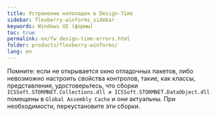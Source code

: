 ```yaml
---
title: Устранение неполадок в Design-Time
sidebar: flexberry-winforms_sidebar
keywords: Windows UI (формы)
toc: true
permalink: en/fw_design-time-errors.html
folder: products/flexberry-winforms/
lang: en
---
```


Помните: если не открывается окно отладочных пакетов, либо невозможно настроить свойства контролов, такие, как классы, представления, удостоверьтесь, что сборки `ICSSoft.STORMNET.Collections.dll и ICSSoft.STORMNET.DataObject.dll` помещены в `Global Assembly Cache` и они актуальны. При необходимости, переустановите эти сборки.